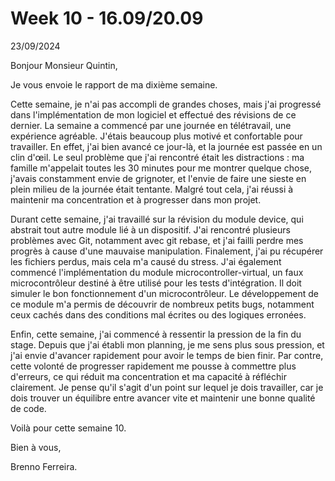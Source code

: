 # Week 10 - 16.09/20.09

23/09/2024

Bonjour Monsieur Quintin,

Je vous envoie le rapport de ma dixième semaine.

Cette semaine, je n'ai pas accompli de grandes choses, mais j'ai progressé dans l'implémentation de mon logiciel et effectué des révisions de ce dernier. La semaine a commencé par une journée en télétravail, une expérience agréable. J'étais beaucoup plus motivé et confortable pour travailler. En effet, j'ai bien avancé ce jour-là, et la journée est passée en un clin d'œil. Le seul problème que j'ai rencontré était les distractions : ma famille m'appelait toutes les 30 minutes pour me montrer quelque chose, j'avais constamment envie de grignoter, et l'envie de faire une sieste en plein milieu de la journée était tentante. Malgré tout cela, j'ai réussi à maintenir ma concentration et à progresser dans mon projet.

Durant cette semaine, j'ai travaillé sur la révision du module device, qui abstrait tout autre module lié à un dispositif. J'ai rencontré plusieurs problèmes avec Git, notamment avec git rebase, et j'ai failli perdre mes progrès à cause d'une mauvaise manipulation. Finalement, j'ai pu récupérer les fichiers perdus, mais cela m'a causé du stress. J'ai également commencé l'implémentation du module microcontroller-virtual, un faux microcontrôleur destiné à être utilisé pour les tests d'intégration. Il doit simuler le bon fonctionnement d'un microcontrôleur. Le développement de ce module m'a permis de découvrir de nombreux petits bugs, notamment ceux cachés dans des conditions mal écrites ou des logiques erronées.

Enfin, cette semaine, j'ai commencé à ressentir la pression de la fin du stage. Depuis que j'ai établi mon planning, je me sens plus sous pression, et j'ai envie d'avancer rapidement pour avoir le temps de bien finir. Par contre, cette volonté de progresser rapidement me pousse à commettre plus d'erreurs, ce qui réduit ma concentration et ma capacité à réfléchir clairement. Je pense qu'il s'agit d'un point sur lequel je dois travailler, car je dois trouver un équilibre entre avancer vite et maintenir une bonne qualité de code.

Voilà pour cette semaine 10.  
  
Bien à vous,

Brenno Ferreira.